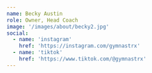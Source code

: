 ```yaml
---
name: Becky Austin
role: Owner, Head Coach
image: '/images/about/becky2.jpg'
social:
  - name: 'instagram'
    href: 'https://instagram.com/gymnastrx'
  - name: 'tiktok'
    href: 'https://www.tiktok.com/@gymnastrx'
---
```

